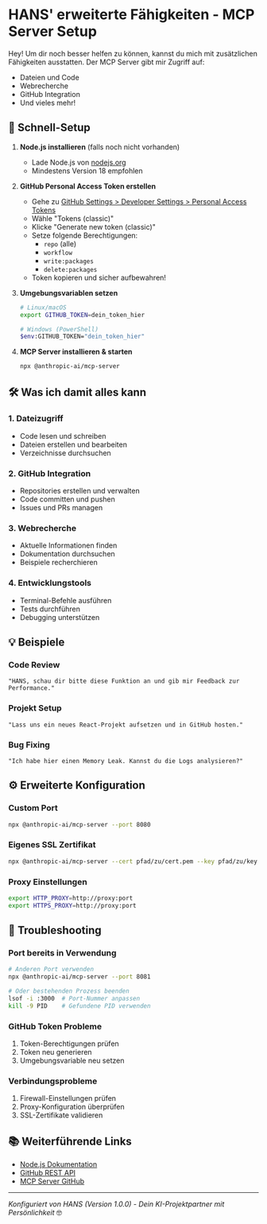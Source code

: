 # HANS' erweiterte Fähigkeiten - MCP Server Setup

Hey! Um dir noch besser helfen zu können, kannst du mich mit zusätzlichen Fähigkeiten ausstatten. Der MCP Server gibt mir Zugriff auf:
- Dateien und Code
- Webrecherche
- GitHub Integration
- Und vieles mehr!

## 🚀 Schnell-Setup

1. **Node.js installieren** (falls noch nicht vorhanden)
   - Lade Node.js von [nodejs.org](https://nodejs.org/)
   - Mindestens Version 18 empfohlen

2. **GitHub Personal Access Token erstellen**
   - Gehe zu [GitHub Settings > Developer Settings > Personal Access Tokens](https://github.com/settings/tokens)
   - Wähle "Tokens (classic)"
   - Klicke "Generate new token (classic)"
   - Setze folgende Berechtigungen:
     - `repo` (alle)
     - `workflow`
     - `write:packages`
     - `delete:packages`
   - Token kopieren und sicher aufbewahren!

3. **Umgebungsvariablen setzen**
   ```bash
   # Linux/macOS
   export GITHUB_TOKEN=dein_token_hier
   
   # Windows (PowerShell)
   $env:GITHUB_TOKEN="dein_token_hier"
   ```

4. **MCP Server installieren & starten**
   ```bash
   npx @anthropic-ai/mcp-server
   ```

## 🛠 Was ich damit alles kann

### 1. Dateizugriff
- Code lesen und schreiben
- Dateien erstellen und bearbeiten
- Verzeichnisse durchsuchen

### 2. GitHub Integration
- Repositories erstellen und verwalten
- Code committen und pushen
- Issues und PRs managen

### 3. Webrecherche
- Aktuelle Informationen finden
- Dokumentation durchsuchen
- Beispiele recherchieren

### 4. Entwicklungstools
- Terminal-Befehle ausführen
- Tests durchführen
- Debugging unterstützen

## 💡 Beispiele

### Code Review
```
"HANS, schau dir bitte diese Funktion an und gib mir Feedback zur Performance."
```

### Projekt Setup
```
"Lass uns ein neues React-Projekt aufsetzen und in GitHub hosten."
```

### Bug Fixing
```
"Ich habe hier einen Memory Leak. Kannst du die Logs analysieren?"
```

## ⚙️ Erweiterte Konfiguration

### Custom Port
```bash
npx @anthropic-ai/mcp-server --port 8080
```

### Eigenes SSL Zertifikat
```bash
npx @anthropic-ai/mcp-server --cert pfad/zu/cert.pem --key pfad/zu/key.pem
```

### Proxy Einstellungen
```bash
export HTTP_PROXY=http://proxy:port
export HTTPS_PROXY=http://proxy:port
```

## 🔧 Troubleshooting

### Port bereits in Verwendung
```bash
# Anderen Port verwenden
npx @anthropic-ai/mcp-server --port 8081

# Oder bestehenden Prozess beenden
lsof -i :3000  # Port-Nummer anpassen
kill -9 PID    # Gefundene PID verwenden
```

### GitHub Token Probleme
1. Token-Berechtigungen prüfen
2. Token neu generieren
3. Umgebungsvariable neu setzen

### Verbindungsprobleme
1. Firewall-Einstellungen prüfen
2. Proxy-Konfiguration überprüfen
3. SSL-Zertifikate validieren

## 📚 Weiterführende Links

- [Node.js Dokumentation](https://nodejs.org/docs)
- [GitHub REST API](https://docs.github.com/rest)
- [MCP Server GitHub](https://github.com/anthropics/mcp-server)

---
*Konfiguriert von HANS (Version 1.0.0) - Dein KI-Projektpartner mit Persönlichkeit* 🤓
